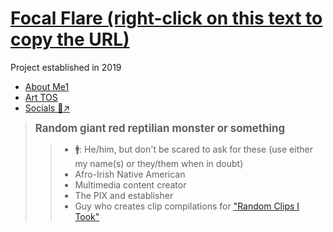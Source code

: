 # [Focal Flare (right-click on this text to copy the URL)](https://docsify-this.net/?basePath=https://raw.githubusercontent.com/FocalFlare/FF-About-Me-and-TOS/bdacc593015065667c7ca8618faff5a3ce630269/docs&homepage=home.md&sidebar=true&browser-tab-title=Focal%20Flare%20//%20Art%20TOS&edit-link-text=[Open-source]%20Edit%20Page&hide-credits=true&maxLevel=3&hypothesis=true&font-family=Helvetica%20Neue,Helvetica,Arial,sans-serif&font-size=1.25&link-color=ff003d&loadFavicon=favicon.png&coverpage=_coverpage.md&loadSidebar=_sidebar.md&loadFooter=_footer.md&logo=sidebaricon.png&searchbox=true&subMaxLevel=3&pagination=true&mergeNavbar=true&header-weight=700&zoom-images=true&dark-mode=true&link-color-dark-mode=fa124b&coverpage-color-dark-mode=a6a6a6#/)

Project established in 2019

* [About Me1](aboutMe.md)
* [Art TOS](tos.md)
* [Socials 🔗↗](https://focalflare.carrd.co)

> <big><strong>Random giant red reptilian monster or something</strong></big>
>> - 🚹: He/him, but don't be scared to ask for these (use either my name(s) or they/them when in doubt)
>> - Afro-Irish Native American
>> - Multimedia content creator
>> - The PIX and establisher
>> - Guy who creates clip compilations for ["Random Clips I Took"](https://youtube.com/playlist?list=PLHTN9xwaE13jvWsPhwYjJERQV-AJec0_d&si=NV8xZ0sx0IwNcd6u)
